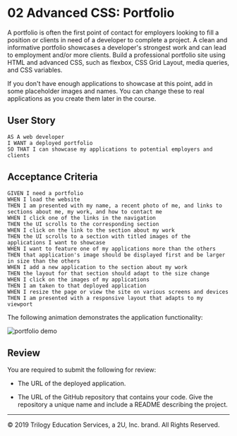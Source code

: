 # 02 Advanced CSS: Portfolio

A portfolio is often the first point of contact for employers looking to fill a position or clients in need of a developer to complete a project. A clean and informative portfolio showcases a developer's strongest work and can lead to employment and/or more clients. Build a professional portfolio site using HTML and advanced CSS, such as flexbox, CSS Grid Layout, media queries, and CSS variables.

If you don't have enough applications to showcase at this point, add in some placeholder images and names. You can change these to real applications as you create them later in the course.

## User Story

```
AS A web developer
I WANT a deployed portfolio
SO THAT I can showcase my applications to potential employers and clients
```

## Acceptance Criteria

```
GIVEN I need a portfolio
WHEN I load the website
THEN I am presented with my name, a recent photo of me, and links to sections about me, my work, and how to contact me
WHEN I click one of the links in the navigation
THEN the UI scrolls to the corresponding section
WHEN I click on the link to the section about my work
THEN the UI scrolls to a section with titled images of the applications I want to showcase
WHEN I want to feature one of my applications more than the others
THEN that application's image should be displayed first and be larger in size than the others
WHEN I add a new application to the section about my work
THEN the layout for that section should adapt to the size change
WHEN I click on the images of my applications
THEN I am taken to that deployed application
WHEN I resize the page or view the site on various screens and devices
THEN I am presented with a responsive layout that adapts to my viewport
```

The following animation demonstrates the application functionality:

![portfolio demo](./Assets/02-advanced-css-homework-demo.gif)

## Review

You are required to submit the following for review:

* The URL of the deployed application.

* The URL of the GitHub repository that contains your code. Give the repository a unique name and include a README describing the project.

- - -
© 2019 Trilogy Education Services, a 2U, Inc. brand. All Rights Reserved.
